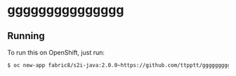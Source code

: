 # ggggggggggggggg



## Running

To run this on OpenShift, just run:

```bash
$ oc new-app fabric8/s2i-java:2.0.0~https://github.com/ttpptt/ggggggggggggggg.git
```
